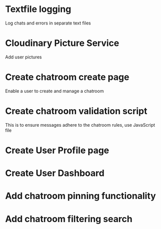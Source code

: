 ﻿# Textfile logging

Log chats and errors in separate text files

# Cloudinary Picture  Service

Add user pictures

# Create chatroom create page

Enable a user to create and manage a chatroom

# Create chatroom validation script

This is to ensure messages adhere to the chatroom rules, use JavaScript file

# Create User Profile page

# Create User Dashboard

# Add chatroom pinning functionality

# Add chatroom filtering search